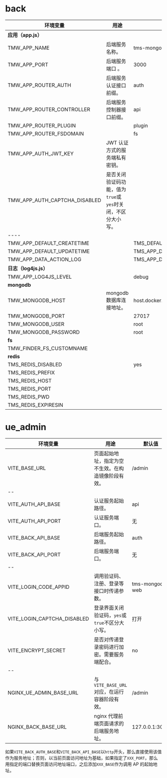 # back

| 环境变量                      | 用途                                                        | 默认值                     |
| ----------------------------- | ----------------------------------------------------------- | -------------------------- |
| **应用（app.js）**            |                                                             |                            |
| TMW_APP_NAME                  | 后端服务名称。                                              | tms-mongodb-web            |
| TMW_APP_PORT                  | 后端服务端口 。                                             | 3000                       |
| TMW_APP_ROUTER_AUTH           | 后端服务认证接口前缀。                                      | auth                       |
| TMW_APP_ROUTER_CONTROLLER     | 后端服务控制器接口前缀。                                    | api                        |
| TMW_APP_ROUTER_PLUGIN         |                                                             | plugin                     |
| TMW_APP_ROUTER_FSDOMAIN       |                                                             | fs                         |
| TMW_APP_AUTH_JWT_KEY          | JWT 认证方式的服务端私有密钥。                              |                            |
| TMW_APP_AUTH_CAPTCHA_DISABLED | 是否关闭验证码功能，值为`true`或`yes`时关闭，不区分大小写。 |                            |
| ----                          |                                                             |                            |
| TMW_APP_DEFAULT_CREATETIME    |                                                             | TMS_DEFAULT_CREATE_TIME    |
| TMW_APP_DEFAULT_UPDATETIME    |                                                             | TMS_APP_DEFAULT_UPDATETIME |
| TMW_APP_DATA_ACTION_LOG       |                                                             | TMS_APP_DATA_ACTION_LOG    |
| **日志（log4js.js）**         |                                                             |                            |
| TMW_APP_LOG4JS_LEVEL          |                                                             | debug                      |
| **mongodb**                   |                                                             |                            |
| TMW_MONGODB_HOST              | mongodb 数据库连接地址。                                    | host.docker.internal       |
| TMW_MONGODB_PORT              |                                                             | 27017                      |
| TMW_MONGODB_USER              |                                                             | root                       |
| TMW_MONGODB_PASSWORD          |                                                             | root                       |
| **fs**                        |                                                             |                            |
| TMW_FINDER_FS_CUSTOMNAME      |                                                             |                            |
| **redis**                     |                                                             |                            |
| TMS_REDIS_DISABLED            |                                                             | yes                        |
| TMS_REDIS_PREFIX              |                                                             |                            |
| TMS_REDIS_HOST                |                                                             |                            |
| TMS_REDIS_PORT                |                                                             |                            |
| TMS_REDIS_PWD                 |                                                             |                            |
| TMS_REDIS_EXPIRESIN           |                                                             |                            |

# ue_admin

| 环境变量                    | 用途                                               | 默认值          |
| --------------------------- | -------------------------------------------------- | --------------- |
| VITE_BASE_URL               | 页面起始地址，指定为空不生效。在构造镜像阶段有效。 | /admin          |
| --                          |                                                    |                 |
| VITE_AUTH_API_BASE          | 认证服务起始路径。                                 | api             |
| VITE_AUTH_API_PORT          | 认证服务端口。                                     | 无              |
| VITE_BACK_API_BASE          | 后端服务起始路径。                                 | auth            |
| VITE_BACK_API_PORT          | 后端服务端口。                                     | 无              |
| --                          |                                                    |                 |
| VITE_LOGIN_CODE_APPID       | 调用验证码、注册、登录等接口时传递参数。           | tms-mongodb-web |
| VITE_LOGIN_CAPTCHA_DISABLED | 登录界面关闭验证码，`yes`或`true`不区分大小写。    | 打开            |
| VITE_ENCRYPT_SECRET         | 是否对传递登录密码进行加密。需要服务端配合。       | no              |
| --                          |                                                    |                 |
| NGINX_UE_ADMIN_BASE_URL     | 与`VITE_BASE_URL`对应，在运行容器阶段有效。        | /admin          |
| NGINX_BACK_BASE_URL         | nginx 代理前端页面请求的后端服务地址。             | 127.0.0.1:3000  |

如果`VITE_BACK_AUTH_BASE`和`VITE_BACK_API_BASE`以`http`开头，那么直接使用该值作为服务地址；否则，以当前页面访问地址为基础，如果指定了`XXX_PORT`，那么用指定的端口替换页面访问地址端口，之后添加`XXX_BASE`作为调用 AP 的起始地址。
